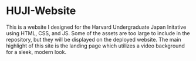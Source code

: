 # HUJI-Website



This is a website I designed for the Harvard Undergraduate Japan Initative using HTML, CSS, and JS. 
Some of the assets are too large to include in the repository, but they will be displayed on the deployed website. 
The main highlight of this site is the landing page which utilizes a video background for a sleek, modern look. 

